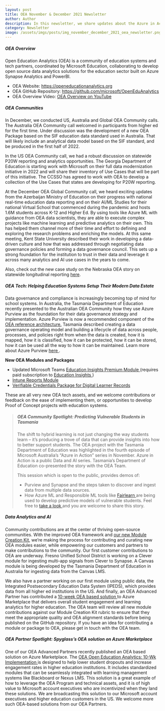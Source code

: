 ```yaml
---
layout: post
title: OEA November & December 2021 Newsletter
author: Author
description: In this newsletter, we share updates about the Azure in Action webinar, Global OEA Community meeting and others.
category: Newsletter
image: /assets/imgs/posts/img_november_december_2021_oea_newsletter.png
---
```


##### OEA Overview

Open Education Analytics (OEA) is a community of education systems and tech partners, coordinated by Microsoft Education, collaborating to develop open source data analytics solutions for the education sector built on Azure Synapse Analytics and PowerBI.  

- OEA Website: <a href="https://openeducationanalytics.org" target="_blank">https://openeducationanalytics.org </a>
- OEA GitHub Repository: <a href="https://github.com/microsoft/OpenEduAnalytics" target="_blank">https://github.com/microsoft/OpenEduAnalytics</a>
- OEA Overview Video: <a href="https://www.youtube.com/watch?v=q6snp28bBQU&t=1s" target="_blank">OEA Overview on YouTube </a>


##### OEA Communities

In December, we conducted US, Australia and Global OEA Community calls. The Australia OEA Community call welcomed in participants from higher ed for the first time. Under discussion was the development of a new OEA Package based on the SIF education data standard used in Australia. That will likely include an analytical data model based on the SIF standard, and be produced in the first half of 2022.

In the US OEA Community call, we had a robust discussion on statewide P20W reporting and analytics opportunities. The Georgia Department of Education is starting work with Microsoft on their full data modernization initiative in 2022 and will share their inventory of Use Cases that will be part of this initiative. The CCSSO has agreed to work with OEA to develop a collection of the Use Cases that states are developing for P20W reporting. 

At the December OEA Global Community call, we heard exciting updates from the Azerbaijan Ministry of Education on their progress with national real-time education data reporting and on their AI/ML Studies for their national Virtual School that commenced during the pandemic and hosts 1.6M students across K-12 and Higher Ed. By using tools like Azure ML with guidance from OEA data scientists, they are able to execute complex projects like machine learning and predictive analytics on their own. This has helped them channel more of their time and effort to defining and exploring the research problems and enriching the models. At this same meeting, Kent State University described their work in developing a data-driven culture and how that was addressed through negotiating data governance policies and forming a data governance council. This sets up a strong foundation for the institution to trust in their data and leverage it across many analytics and AI use cases in the years to come. 

Also, check out the new case study on the Nebraska OEA story on statewide longitudinal reporting <a href="https://openeducationanalytics.org/blog/2021/10/29/nebraska-department-of-education-generates-actionable-insights-with-microsoft-azure.html" target="_blank">here</a>.


##### OEA Tech: Helping Education Systems Setup Their Modern Data Estate
Data governance and compliance is increasingly becoming top of mind for school systems. In Australia, the Tasmania Department of Education recently presented to the Australian OEA Community how they use Azure Purview as the foundation for their data governance strategy and implementation. Azure Purview is now a recommended component of the <a href="https://openeducationanalytics.org/get-started/" target="_blank">OEA reference architecture.</a> Tasmania described creating a data governance operating model and building a lifecycle of data across people, processes, and policies right from when the data is created, how it is mapped, how it is classified, how it can be protected, how it can be stored, how it can be used all the way to how it can be maintained. Learn more about Azure Purview <a href="https://docs.microsoft.com/en-us/azure/purview/overview" target="_blank">here </a>. 

**New OEA Modules and Packages** 
-	Updated Microsoft Teams <a href="https://github.com/microsoft/OpenEduAnalytics/tree/main/modules/Microsoft_Data/Microsoft_Education_Insights_Premium" target="_blank">Education Insights Premium Module </a> (requires paid subscription to <a href="https://education.microsoft.com/en-us/resource/3978f2d8" target="_blank">Education Insights </a>)
-	<a href="https://github.com/microsoft/OpenEduAnalytics/tree/main/modules/Microsoft_Data/Intune" target="_blank">Intune Reports Module </a>
-	<a href="https://github.com/microsoft/OpenEduAnalytics/tree/main/packages/Verified_Credentials" target="_blank">Verifiable Credentials Package for Digital Learner Records</a>

These are all very new OEA tech assets, and we welcome contributions or feedback on the ease of implementing them, or opportunities to develop Proof of Concept projects with education systems.


>
> ##### OEA Community Spotlight: Predicting Vulnerable Students in Tasmania
>
> The shift to hybrid learning is not just changing the way students learn – it’s producing a trove of data that can provide insights into how to better support students. The OEA project with the Tasmania Department of Education was highlighted in the fourth episode of Microsoft Australia’s “Azure in Action” series in November. Azure in Action is a public Data and AI series. Tasmania’s Department of Education co-presented the story with the OEA Team. 
>   
> This session which is open to the public, provides demos of: 
> 
> -	Purview and Synapse and the steps taken to discover and ingest data from multiple data sources. 
> - How Azure ML and Responsible ML tools like <a href="https://fairlearn.org/" target="_blank">Fairlearn </a> are being used to develop predictive models of vulnerable students.
> Feel free to <a href="https://info.microsoft.com/AU-AzureAI-VDEO-FY22-12Dec-06-Azure-in-Action-Ep-4-Empowering-educators-to-drive-better-education-outcomes-with-AI-and-open-data-analytics-SRGCM5449_LP01-Registration---Form-in-Body.html" target="_blank">take a look </a> and you are welcome to share this story. 


##### Data Analytics and AI

Community contributions are at the center of thriving open-source communities. With the improved OEA framework and <a href="https://github.com/microsoft/OpenEduAnalytics/tree/main/modules/_Creation_Kit" target="_blank">our new Module Creation Kit</a>, we’re making the process for contributing and curating new OEA modules easier, while empowering our customers and partners to make contributions to the community.
Our first customer contributions to OEA are underway. Fresno Unified School District is working on a Clever module for ingesting multi-app signals from Clever to Synapse. A Canvas module is being developed by the Tasmania Department of Education in Australia for ingesting data from the Canvas LMS. 

We also have a partner working on our first module using public data, the Integrated Postsecondary Education Data System (IPEDS), which provides data from all higher ed institutions in the US. And finally, an OEA Advanced Partner has contributed a <a href="https://azuremarketplace.microsoft.com/en-US/marketplace/consulting-services/spyglassmtgllc.oea" target="_blank"> 10-week OEA based solution </a>
 to Azure Marketplace that delivers overall student engagement and learning analytics for higher education. 
The OEA team will review all new module contributions against our Module Creation Kit rubric to ensure that they meet the appropriate quality and OEA alignment standards before being published on the GitHub repository. If you have an idea for contributing a module or package to OEA, please get in touch with the OEA team.

##### OEA Partner Spotlight: Spyglass’s OEA solution on Azure Marketplace
One of our OEA Advanced Partners recently published an OEA based solution on Azure Marketplace. The <a href="https://azuremarketplace.microsoft.com/en-US/marketplace/consulting-services/spyglassmtgllc.oea" target="_blank">OEA Open Education Analytics: 10-Wk Implementation </a>  is designed to help lower student dropouts and increase engagement rates in higher education institutions. It includes standardized modules that can be seamlessly integrated with learning management systems like Blackboard or Nexus LMS.
This solution is a great example of how to leverage the OEA Program and technical assets, and it is of high value to Microsoft account executives who are incentivized when they land these solutions. We are broadcasting this solution to our Microsoft account executives and higher education customers in the US. We welcome more such OEA-based solutions from our OEA Partners.
